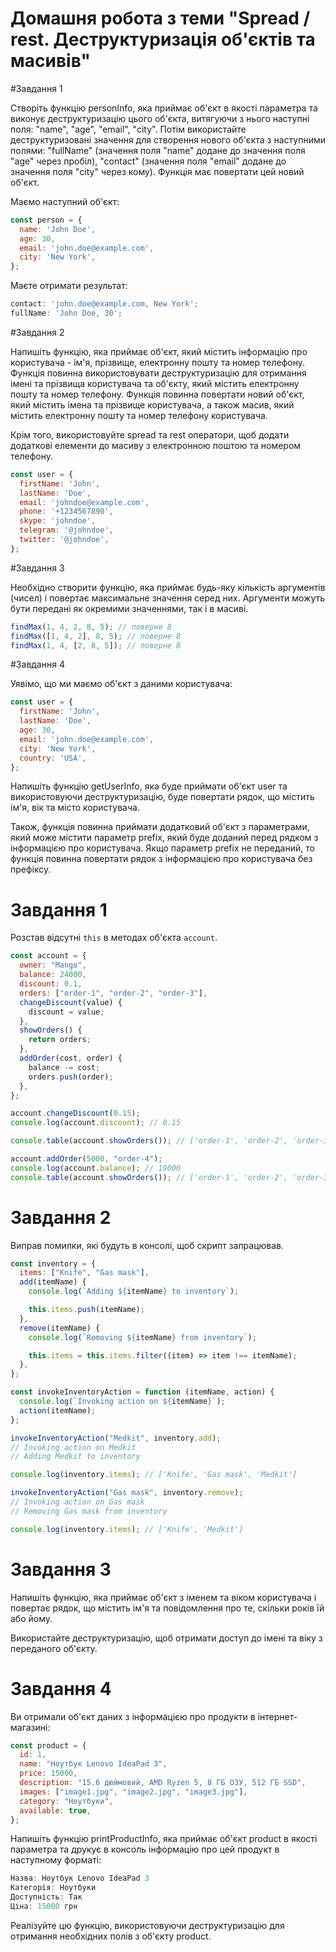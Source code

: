 # Домашня робота з теми "Spread / rest. Деструктуризація об'єктів та масивів"

#Завдання 1

Створіть функцію personInfo, яка приймає об'єкт в якості параметра та виконує деструктуризацію цього об'єкта, витягуючи з нього наступні поля: "name", "age", "email", "city". Потім використайте деструктуризовані значення для створення нового об'єкта з наступними полями: "fullName" (значення поля "name" додане до значення поля "age" через пробіл), "contact" (значення поля "email" додане до значення поля "city" через кому). Функція має повертати цей новий об'єкт.

Маємо наступний об'єкт:

```javascript
const person = {
  name: 'John Doe',
  age: 30,
  email: 'john.doe@example.com',
  city: 'New York',
};
```

Маєте отримати результат:

```javascript
contact: 'john.doe@example.com, New York';
fullName: 'John Doe, 30';
```

#Завдання 2

Напишіть функцію, яка приймає об'єкт, який містить інформацію про користувача -
ім'я, прізвище, електронну пошту та номер телефону. Функція повинна
використовувати деструктуризацію для отримання імені та прізвища користувача та
об'єкту, який містить електронну пошту та номер телефону. Функція повинна
повертати новий об'єкт, який містить імена та прізвище користувача, а також
масив, який містить електронну пошту та номер телефону користувача.

Крім того, використовуйте spread та rest оператори, щоб додати додаткові
елементи до масиву з електронною поштою та номером телефону.

```javascript
const user = {
  firstName: 'John',
  lastName: 'Doe',
  email: 'johndoe@example.com',
  phone: '+1234567890',
  skype: 'johndoe',
  telegram: '@johndoe',
  twitter: '@johndoe',
};
```

#Завдання 3

Необхідно створити функцію, яка приймає будь-яку кількість аргументів (чисел) і
повертає максимальне значення серед них. Аргументи можуть бути передані як
окремими значеннями, так і в масиві.

```javascript
findMax(1, 4, 2, 8, 5); // поверне 8
findMax([1, 4, 2], 8, 5); // поверне 8
findMax(1, 4, [2, 8, 5]); // поверне 8
```

#Завдання 4

Уявімо, що ми маємо об'єкт з даними користувача:

```javascript
const user = {
  firstName: 'John',
  lastName: 'Doe',
  age: 30,
  email: 'john.doe@example.com',
  city: 'New York',
  country: 'USA',
};
```

Напишіть функцію getUserInfo, яка буде приймати об'єкт user та використовуючи
деструктуризацію, буде повертати рядок, що містить ім'я, вік та місто
користувача.

Також, функція повинна приймати додатковий об'єкт з параметрами, який може
містити параметр prefix, який буде доданий перед рядком з інформацією про
користувача. Якщо параметр prefix не переданий, то функція повинна повертати
рядок з інформацією про користувача без префіксу.


# Завдання 1

Розстав відсутні `this` в методах об'єкта `account`.

```js
const account = {
  owner: "Mango",
  balance: 24000,
  discount: 0.1,
  orders: ["order-1", "order-2", "order-3"],
  changeDiscount(value) {
    discount = value;
  },
  showOrders() {
    return orders;
  },
  addOrder(cost, order) {
    balance -= cost;
    orders.push(order);
  },
};

account.changeDiscount(0.15);
console.log(account.discount); // 0.15

console.table(account.showOrders()); // ['order-1', 'order-2', 'order-3']

account.addOrder(5000, "order-4");
console.log(account.balance); // 19000
console.table(account.showOrders()); // ['order-1', 'order-2', 'order-3', 'order-4']
```

# Завдання 2

Виправ помилки, які будуть в консолі, щоб скрипт запрацював.

```js
const inventory = {
  items: ["Knife", "Gas mask"],
  add(itemName) {
    console.log(`Adding ${itemName} to inventory`);

    this.items.push(itemName);
  },
  remove(itemName) {
    console.log(`Removing ${itemName} from inventory`);

    this.items = this.items.filter((item) => item !== itemName);
  },
};

const invokeInventoryAction = function (itemName, action) {
  console.log(`Invoking action on ${itemName}`);
  action(itemName);
};

invokeInventoryAction("Medkit", inventory.add);
// Invoking action on Medkit
// Adding Medkit to inventory

console.log(inventory.items); // ['Knife', 'Gas mask', 'Medkit']

invokeInventoryAction("Gas mask", inventory.remove);
// Invoking action on Gas mask
// Removing Gas mask from inventory

console.log(inventory.items); // ['Knife', 'Medkit']
```

# Завдання 3

Напишіть функцію, яка приймає об'єкт з іменем та віком користувача і повертає рядок, що містить ім'я та повідомлення про те, скільки років їй або йому.

Використайте деструктуризацію, щоб отримати доступ до імені та віку з переданого об'єкту.

# Завдання 4

Ви отримали об'єкт даних з інформацією про продукти в інтернет-магазині:

```js
const product = {
  id: 1,
  name: "Ноутбук Lenovo IdeaPad 3",
  price: 15000,
  description: "15.6 дюймовий, AMD Ryzen 5, 8 ГБ ОЗУ, 512 ГБ SSD",
  images: ["image1.jpg", "image2.jpg", "image3.jpg"],
  category: "Ноутбуки",
  available: true,
};
```

Напишіть функцію printProductInfo, яка приймає об'єкт product в якості параметра та друкує в консоль інформацію про цей продукт в наступному форматі:

```js
Назва: Ноутбук Lenovo IdeaPad 3
Категорія: Ноутбуки
Доступність: Так
Ціна: 15000 грн
```

Реалізуйте цю функцію, використовуючи деструктуризацію для отримання необхідних полів з об'єкту product.